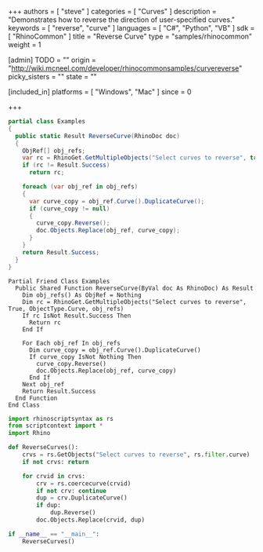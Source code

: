 +++
authors = [ "steve" ]
categories = [ "Curves" ]
description = "Demonstrates how to reverse the direction of user-specified curves."
keywords = [ "reverse", "curve" ]
languages = [ "C#", "Python", "VB" ]
sdk = [ "RhinoCommon" ]
title = "Reverse Curve"
type = "samples/rhinocommon"
weight = 1

[admin]
TODO = ""
origin = "http://wiki.mcneel.com/developer/rhinocommonsamples/curvereverse"
picky_sisters = ""
state = ""

[included_in]
platforms = [ "Windows", "Mac" ]
since = 0

+++

<div class="codetab-content" id="cs">

```cs
partial class Examples
{
  public static Result ReverseCurve(RhinoDoc doc)
  {
    ObjRef[] obj_refs;
    var rc = RhinoGet.GetMultipleObjects("Select curves to reverse", true, ObjectType.Curve, out obj_refs);
    if (rc != Result.Success)
      return rc;

    foreach (var obj_ref in obj_refs)
    {
      var curve_copy = obj_ref.Curve().DuplicateCurve();
      if (curve_copy != null)
      {
        curve_copy.Reverse();
        doc.Objects.Replace(obj_ref, curve_copy);
      }
    }
    return Result.Success;
  }
}
```

</div>


<div class="codetab-content" id="vb">

```vbnet
Partial Friend Class Examples
  Public Shared Function ReverseCurve(ByVal doc As RhinoDoc) As Result
	Dim obj_refs() As ObjRef = Nothing
	Dim rc = RhinoGet.GetMultipleObjects("Select curves to reverse", True, ObjectType.Curve, obj_refs)
	If rc IsNot Result.Success Then
	  Return rc
	End If

	For Each obj_ref In obj_refs
	  Dim curve_copy = obj_ref.Curve().DuplicateCurve()
	  If curve_copy IsNot Nothing Then
		curve_copy.Reverse()
		doc.Objects.Replace(obj_ref, curve_copy)
	  End If
	Next obj_ref
	Return Result.Success
  End Function
End Class
```

</div>


<div class="codetab-content" id="py">

```python
import rhinoscriptsyntax as rs
from scriptcontext import *
import Rhino

def ReverseCurves():
    crvs = rs.GetObjects("Select curves to reverse", rs.filter.curve)
    if not crvs: return

    for crvid in crvs:
        crv = rs.coercecurve(crvid)
        if not crv: continue
        dup = crv.DuplicateCurve()
        if dup:
            dup.Reverse()
        doc.Objects.Replace(crvid, dup)

if __name__ == "__main__":
    ReverseCurves()
```

</div>

